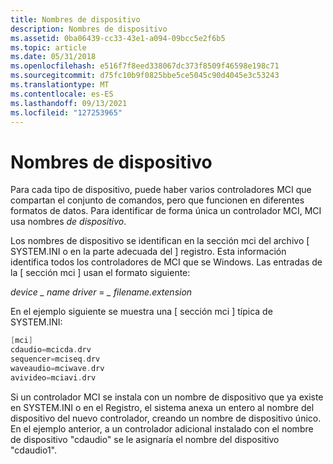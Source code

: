 ```yaml
---
title: Nombres de dispositivo
description: Nombres de dispositivo
ms.assetid: 0ba06439-cc33-43e1-a094-09bcc5e2f6b5
ms.topic: article
ms.date: 05/31/2018
ms.openlocfilehash: e516f7f8eed338067dc373f8509f46598e198c71
ms.sourcegitcommit: d75fc10b9f0825bbe5ce5045c90d4045e3c53243
ms.translationtype: MT
ms.contentlocale: es-ES
ms.lasthandoff: 09/13/2021
ms.locfileid: "127253965"
---
```

# <a name="device-names"></a>Nombres de dispositivo

Para cada tipo de dispositivo, puede haber varios controladores MCI que compartan el conjunto de comandos, pero que funcionen en diferentes formatos de datos. Para identificar de forma única un controlador MCI, MCI usa nombres *de dispositivo*.

Los nombres de dispositivo se identifican en la sección mci del archivo \[ SYSTEM.INI o en la parte adecuada del \] registro. Esta información identifica todos los controladores de MCI que se Windows. Las entradas de la \[ sección mci \] usan el formato siguiente:

*device \_ name driver*  =  *\_ filename.extension*

En el ejemplo siguiente se muestra una \[ sección mci \] típica de SYSTEM.INI:


```C++
[mci]
cdaudio=mcicda.drv 
sequencer=mciseq.drv 
waveaudio=mciwave.drv 
avivideo=mciavi.drv
```



Si un controlador MCI se instala con un nombre de dispositivo que ya existe en SYSTEM.INI o en el Registro, el sistema anexa un entero al nombre del dispositivo del nuevo controlador, creando un nombre de dispositivo único. En el ejemplo anterior, a un controlador adicional instalado con el nombre de dispositivo "cdaudio" se le asignaría el nombre del dispositivo "cdaudio1".

 

 




